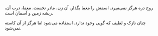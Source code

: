 روح دره هرگز نمی‌میرد.
اسمش را معما بگذار. آن زن، مادر نخست.
معما،
درب آن، ریشه زمین و آسمان است.

چنان نازک و لطیف که گویی وجود ندارد.
استفاده می‌شود اما هرگز از آن کاسته نمی‌شود.